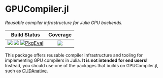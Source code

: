 # GPUCompiler.jl

*Reusable compiler infrastructure for Julia GPU backends.*

| **Build Status**                                                                                   | **Coverage**                    |
|:--------------------------------------------------------------------------------------------------:|:-------------------------------:|
| [![][buildkite-img]][buildkite-url] [![][gha-img]][gha-url] [![PkgEval][pkgeval-img]][pkgeval-url] | [![][codecov-img]][codecov-url] |

[buildkite-img]: https://badge.buildkite.com/512eb7dd35ca5b427ddf3240e2b4b3022f0c4f9925f1bdafa8.svg?branch=master
[buildkite-url]: https://buildkite.com/julialang/gpucompiler-dot-jl

[gha-img]: https://github.com/JuliaGPU/GPUCompiler.jl/workflows/CI/badge.svg?branch=master
[gha-url]: https://github.com/JuliaGPU/GPUCompiler.jl/actions?query=workflow%3ACI

[pkgeval-img]: https://juliaci.github.io/NanosoldierReports/pkgeval_badges/G/GPUCompiler.svg
[pkgeval-url]: https://juliaci.github.io/NanosoldierReports/pkgeval_badges/G/GPUCompiler.html

[codecov-img]: https://codecov.io/gh/JuliaGPU/GPUCompiler.jl/branch/master/graph/badge.svg
[codecov-url]: https://codecov.io/gh/JuliaGPU/GPUCompiler.jl

This package offers reusable compiler infrastructure and tooling for
implementing GPU compilers in Julia. **It is not intended for end users!**
Instead, you should use one of the packages that builds on GPUCompiler.jl, such
as [CUDAnative](https://github.com/JuliaGPU/CUDAnative.jl).
